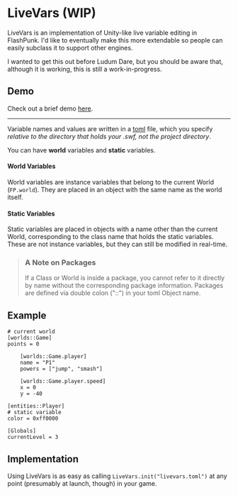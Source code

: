# LiveVars (WIP)

LiveVars is an implementation of Unity-like live variable editing in FlashPunk. I'd like to eventually make this more extendable so people can easily subclass it to support other engines.

I wanted to get this out before Ludum Dare, but you should be aware that, although it is working, this is still a work-in-progress.

## Demo

Check out a brief demo [here](http://tasteofmoonlight.com/uploads/livevars-demo.html).

---

Variable names and values are written in a [toml][toml] file, which you specify *relative to the directory that holds your .swf, not the project directory*.

You can have **world** variables and **static** variables.

#### World Variables
World variables are instance variables that belong to the current World (`FP.world`). They are placed in an object with the same name as the world itself.

#### Static Variables
Static variables are placed in objects with a name other than the current World, corresponding to the class name that holds the static variables. These are not instance variables, but they can still be modified in real-time.

> ### A Note on Packages
> If a Class or World is inside a package, you cannot refer to it directly by name without the corresponding package information. Packages are defined via double colon ("::") in your toml Object name.

## Example
	
	# current world
	[worlds::Game]
	points = 0

		[worlds::Game.player]
		name = "P1"
		powers = ["jump", "smash"]
		
		[worlds::Game.player.speed]
		x = 0
		y = -40

	[entities::Player]
	# static variable
	color = 0xff0000

	[Globals]
	currentLevel = 3

## Implementation

Using LiveVars is as easy as calling `LiveVars.init("livevars.toml")` at any point (presumably at launch, though) in your game.

[toml]: https://github.com/mojombo/toml